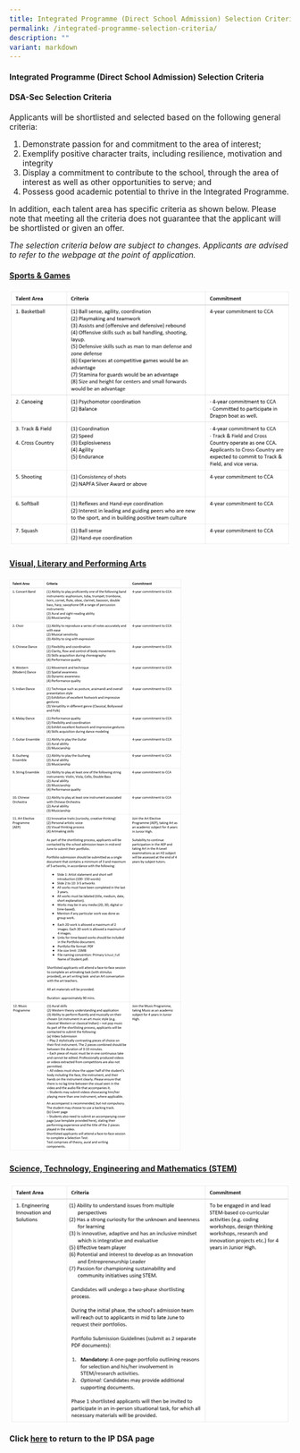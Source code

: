 ```yaml
---
title: Integrated Programme (Direct School Admission) Selection Criteria
permalink: /integrated-programme-selection-criteria/
description: ""
variant: markdown
---
```

<h4>Integrated Programme (Direct School Admission) Selection Criteria</h4>

<h4>DSA-Sec Selection Criteria</h4>

<p>Applicants will be shortlisted and selected based on the following general criteria:</p>
<ol>
<li>Demonstrate passion for and commitment to the area of interest;</li>
<li>Exemplify positive character traits, including resilience, motivation and integrity</li>
<li>Display a commitment to contribute to the school, through the area of interest as well as other opportunities to serve; and</li>
<li>Possess good academic potential to thrive in the Integrated Programme.</li>
</ol>

<p>In addition, each talent area has specific criteria as shown below. Please note that meeting all the criteria does not guarantee that the applicant will be shortlisted or given an offer.</p>

<p><i>The selection criteria below are subject to changes. Applicants are advised to refer to the webpage at the point of application.</i></p>

<h4><u>Sports &amp; Games</u></h4>

![](/images/IP%20DSA%20CRITERIA/IP_CRIT_1.png)

<h4><u>Visual, Literary and Performing Arts</u></h4>

![](/images/IP%20DSA%20CRITERIA/IP_CRIT_2.jpg)

<h4><u>Science, Technology, Engineering and Mathematics (STEM)</u></h4>

![](/images/IP%20DSA%20CRITERIA/IP_CRIT_3.png)

<p><b>Click&nbsp;<a href="/admissions/ip-dsa" rel="noopener noreferrer nofollow" target="_blank">here</a>&nbsp;to return to the IP DSA page</b></p>